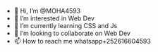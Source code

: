 - 👋 Hi, I’m @MOHA4593
- 👀 I’m interested in Web Dev
- 🌱 I’m currently learning CSS and Js
- 💞️ I’m looking to collaborate on Web Dev
- 📫 How to reach me whatsapp+252616604593

<!---
MOHA4593/MOHA4593 is a ✨ special ✨ repository because its `README.md` (this file) appears on your GitHub profile.
You can click the Preview link to take a look at your changes.
--->
